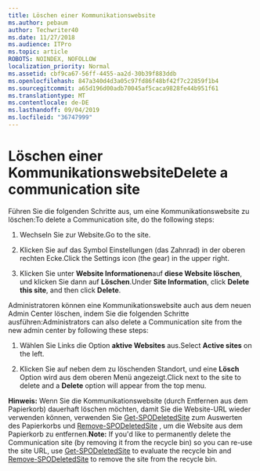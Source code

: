```yaml
---
title: Löschen einer Kommunikationswebsite
ms.author: pebaum
author: Techwriter40
ms.date: 11/27/2018
ms.audience: ITPro
ms.topic: article
ROBOTS: NOINDEX, NOFOLLOW
localization_priority: Normal
ms.assetid: cbf9ca67-56ff-4455-aa2d-30b39f883ddb
ms.openlocfilehash: 847a340d4d3a05c97fd86f48bf42f7c22859f1b4
ms.sourcegitcommit: a65d196d00adb70045af5caca9828fe44b951f61
ms.translationtype: MT
ms.contentlocale: de-DE
ms.lasthandoff: 09/04/2019
ms.locfileid: "36747999"
---
```

# <a name="delete-a-communication-site"></a><span data-ttu-id="8ef35-102">Löschen einer Kommunikationswebsite</span><span class="sxs-lookup"><span data-stu-id="8ef35-102">Delete a communication site</span></span>

<span data-ttu-id="8ef35-103">Führen Sie die folgenden Schritte aus, um eine Kommunikationswebsite zu löschen:</span><span class="sxs-lookup"><span data-stu-id="8ef35-103">To delete a Communication site, do the following steps:</span></span> 
  
1. <span data-ttu-id="8ef35-104">Wechseln Sie zur Website.</span><span class="sxs-lookup"><span data-stu-id="8ef35-104">Go to the site.</span></span> 
  
2. <span data-ttu-id="8ef35-105">Klicken Sie auf das Symbol Einstellungen (das Zahnrad) in der oberen rechten Ecke.</span><span class="sxs-lookup"><span data-stu-id="8ef35-105">Click the Settings icon (the gear) in the upper right.</span></span> 
  
3. <span data-ttu-id="8ef35-106">Klicken Sie unter **Website Informationen**auf **diese Website löschen**, und klicken Sie dann auf **Löschen**.</span><span class="sxs-lookup"><span data-stu-id="8ef35-106">Under **Site Information**, click **Delete this site**, and then click **Delete**.</span></span> 
  
<span data-ttu-id="8ef35-107">Administratoren können eine Kommunikationswebsite auch aus dem neuen Admin Center löschen, indem Sie die folgenden Schritte ausführen:</span><span class="sxs-lookup"><span data-stu-id="8ef35-107">Administrators can also delete a Communication site from the new admin center by following these steps:</span></span> 
  
1. <span data-ttu-id="8ef35-108">Wählen Sie Links die Option **aktive Websites** aus.</span><span class="sxs-lookup"><span data-stu-id="8ef35-108">Select **Active sites** on the left.</span></span> 
  
2. <span data-ttu-id="8ef35-109">Klicken Sie auf neben dem zu löschenden Standort, und eine **Lösch** Option wird aus dem oberen Menü angezeigt.</span><span class="sxs-lookup"><span data-stu-id="8ef35-109">Click next to the site to delete and a **Delete** option will appear from the top menu.</span></span> 
  
 <span data-ttu-id="8ef35-110">**Hinweis:** Wenn Sie die Kommunikationswebsite (durch Entfernen aus dem Papierkorb) dauerhaft löschen möchten, damit Sie die Website-URL wieder verwenden können, verwenden Sie [Get-SPODeletedSite](https://aka.ms/Get-SPODeletedSite) zum Auswerten des Papierkorbs und [Remove-SPODeletedSite](https://aka.ms/Remove-SPODeletedSite) , um die Website aus dem Papierkorb zu entfernen.</span><span class="sxs-lookup"><span data-stu-id="8ef35-110">**Note:** If you'd like to permanently delete the Communication site (by removing it from the recycle bin) so you can re-use the site URL, use [Get-SPODeletedSite](https://aka.ms/Get-SPODeletedSite) to evaluate the recycle bin and [Remove-SPODeletedSite](https://aka.ms/Remove-SPODeletedSite) to remove the site from the recycle bin.</span></span> 
  

